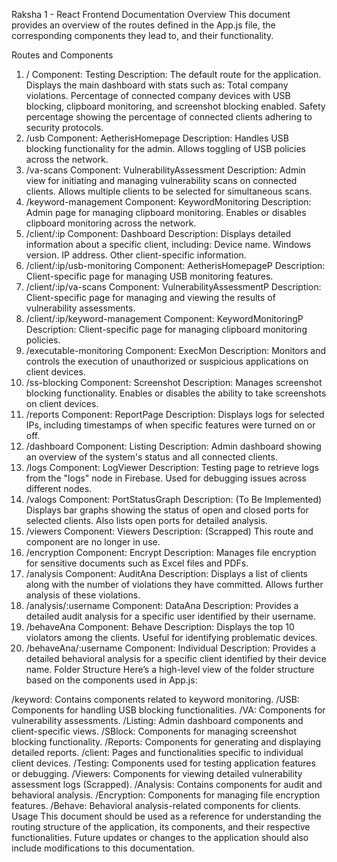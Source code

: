 Raksha 1 - React Frontend Documentation
Overview
This document provides an overview of the routes defined in the App.js file, the corresponding components they lead to, and their functionality.

Routes and Components
1. /
Component: Testing
Description: The default route for the application. Displays the main dashboard with stats such as:
Total company violations.
Percentage of connected company devices with USB blocking, clipboard monitoring, and screenshot blocking enabled.
Safety percentage showing the percentage of connected clients adhering to security protocols.
2. /usb
Component: AetherisHomepage
Description: Handles USB blocking functionality for the admin. Allows toggling of USB policies across the network.
3. /va-scans
Component: VulnerabilityAssessment
Description: Admin view for initiating and managing vulnerability scans on connected clients. Allows multiple clients to be selected for simultaneous scans.
4. /keyword-management
Component: KeywordMonitoring
Description: Admin page for managing clipboard monitoring. Enables or disables clipboard monitoring across the network.
5. /client/:ip
Component: Dashboard
Description: Displays detailed information about a specific client, including:
Device name.
Windows version.
IP address.
Other client-specific information.
6. /client/:ip/usb-monitoring
Component: AetherisHomepageP
Description: Client-specific page for managing USB monitoring features.
7. /client/:ip/va-scans
Component: VulnerabilityAssessmentP
Description: Client-specific page for managing and viewing the results of vulnerability assessments.
8. /client/:ip/keyword-management
Component: KeywordMonitoringP
Description: Client-specific page for managing clipboard monitoring policies.
9. /executable-monitoring
Component: ExecMon
Description: Monitors and controls the execution of unauthorized or suspicious applications on client devices.
10. /ss-blocking
Component: Screenshot
Description: Manages screenshot blocking functionality. Enables or disables the ability to take screenshots on client devices.
11. /reports
Component: ReportPage
Description: Displays logs for selected IPs, including timestamps of when specific features were turned on or off.
12. /dashboard
Component: Listing
Description: Admin dashboard showing an overview of the system's status and all connected clients.
13. /logs
Component: LogViewer
Description: Testing page to retrieve logs from the "logs" node in Firebase. Used for debugging issues across different nodes.
14. /valogs
Component: PortStatusGraph
Description: (To Be Implemented) Displays bar graphs showing the status of open and closed ports for selected clients. Also lists open ports for detailed analysis.
15. /viewers
Component: Viewers
Description: (Scrapped) This route and component are no longer in use.
16. /encryption
Component: Encrypt
Description: Manages file encryption for sensitive documents such as Excel files and PDFs.
17. /analysis
Component: AuditAna
Description: Displays a list of clients along with the number of violations they have committed. Allows further analysis of these violations.
18. /analysis/:username
Component: DataAna
Description: Provides a detailed audit analysis for a specific user identified by their username.
19. /behaveAna
Component: Behave
Description: Displays the top 10 violators among the clients. Useful for identifying problematic devices.
20. /behaveAna/:username
Component: Individual
Description: Provides a detailed behavioral analysis for a specific client identified by their device name.
Folder Structure
Here’s a high-level view of the folder structure based on the components used in App.js:

/keyword: Contains components related to keyword monitoring.
/USB: Components for handling USB blocking functionalities.
/VA: Components for vulnerability assessments.
/Listing: Admin dashboard components and client-specific views.
/SBlock: Components for managing screenshot blocking functionality.
/Reports: Components for generating and displaying detailed reports.
/client: Pages and functionalities specific to individual client devices.
/Testing: Components used for testing application features or debugging.
/Viewers: Components for viewing detailed vulnerability assessment logs (Scrapped).
/Analysis: Contains components for audit and behavioral analysis.
/Encryption: Components for managing file encryption features.
/Behave: Behavioral analysis-related components for clients.
Usage
This document should be used as a reference for understanding the routing structure of the application, its components, and their respective functionalities. Future updates or changes to the application should also include modifications to this documentation.
